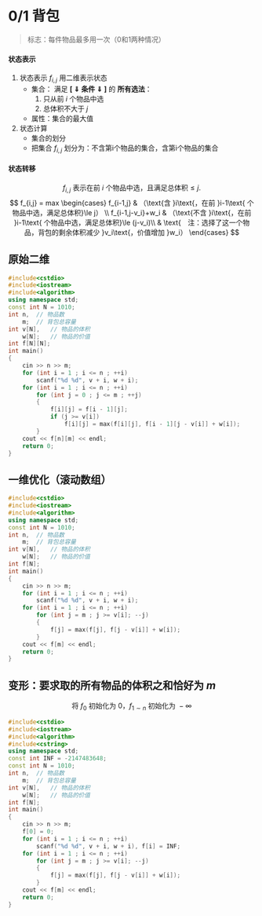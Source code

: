 # 0/1 背包
>标志：每件物品最多用一次（0和1两种情况）
#### 状态表示
1. 状态表示 $f_{i,j}$    用二维表示状态
   * 集合： 满足 **[ $\Downarrow$ 条件 $\Downarrow$ ]** 的 **所有选法**：
      1. 只从前 $i$ 个物品中选
      2. 总体积不大于 $j$
   * 属性：集合的最大值
2. 状态计算
   * 集合的划分
   * 把集合 $f_{i,j}$ 划分为：不含第i个物品的集合，含第i个物品的集合
#### 状态转移
$$f_{i,j}\text{ 表示在前 }i\text{ 个物品中选，且满足总体积}\le j.$$
$$
f_{i,j} = max \begin{cases}
  f_{i-1,j} & （\text{含 }i\text{，在前 }i-1\text{ 个物品中选，满足总体积}\le j） \\
  f_{i-1,j-v_i}+w_i & （\text{不含 }i\text{，在前 }i-1\text{ 个物品中选，满足总体积}\le (j-v_i)\\
  & \text{　注：选择了这一个物品，背包的剩余体积减少 }v_i\text{，价值增加 }w_i）
\end{cases}
$$
## 原始二维
```cpp
#include<cstdio>
#include<iostream>
#include<algorithm>
using namespace std;
const int N = 1010;
int n,	// 物品数
    m;	// 背包总容量
int v[N],	// 物品的体积
    w[N];	// 物品的价值
int f[N][N];
int main()
{
	cin >> n >> m;
	for (int i = 1 ; i <= n ; ++i)
		scanf("%d %d", v + i, w + i);
	for (int i = 1 ; i <= n ; ++i)
		for (int j = 0 ; j <= m ; ++j)
		{
			f[i][j] = f[i - 1][j];
			if (j >= v[i])
				f[i][j] = max(f[i][j], f[i - 1][j - v[i]] + w[i]);
		}
	cout << f[n][m] << endl;
	return 0;
}
```
## 一维优化（滚动数组）
```cpp
#include<cstdio>
#include<iostream>
#include<algorithm>
using namespace std;
const int N = 1010;
int n,	// 物品数
    m;	// 背包总容量
int v[N],	// 物品的体积
    w[N];	// 物品的价值
int f[N];
int main()
{
	cin >> n >> m;
	for (int i = 1 ; i <= n ; ++i)
		scanf("%d %d", v + i, w + i);
	for (int i = 1 ; i <= n ; ++i)
		for (int j = m ; j >= v[i]; --j)
		{
			f[j] = max(f[j], f[j - v[i]] + w[i]);
		}
	cout << f[m] << endl;
	return 0;
}
```
## 变形：要求取的所有物品的体积之和恰好为 $m$ 
$$\text{将 }f_0\text{ 初始化为 0，}f_{1\sim n}\text{ 初始化为 }-\infty$$
```cpp
#include<cstdio>
#include<iostream>
#include<algorithm>
#include<cstring>
using namespace std;
const int INF = -2147483648;
const int N = 1010;
int n,	// 物品数
    m;	// 背包总容量
int v[N],	// 物品的体积
    w[N];	// 物品的价值
int f[N];
int main()
{
	cin >> n >> m;
	f[0] = 0;
	for (int i = 1 ; i <= n ; ++i)
		scanf("%d %d", v + i, w + i), f[i] = INF;
	for (int i = 1 ; i <= n ; ++i)
		for (int j = m ; j >= v[i]; --j)
		{
			f[j] = max(f[j], f[j - v[i]] + w[i]);
		}
	cout << f[m] << endl;
	return 0;
}
```